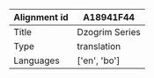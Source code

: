 |Alignment id | A18941F44
| --- | --- 
|Title | Dzogrim Series 
|Type | translation
|Languages | ['en', 'bo']